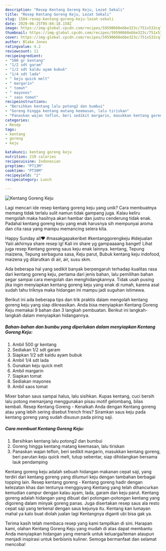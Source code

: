 ```yaml
---
description: "Resep Kentang Goreng Keju, Lezat Sekali"
title: "Resep Kentang Goreng Keju, Lezat Sekali"
slug: 1504-resep-kentang-goreng-keju-lezat-sekali
date: 2020-06-25T05:04:18.158Z
image: https://img-global.cpcdn.com/recipes/59590668ebbe323c/751x532cq70/kentang-goreng-keju-foto-resep-utama.jpg
thumbnail: https://img-global.cpcdn.com/recipes/59590668ebbe323c/751x532cq70/kentang-goreng-keju-foto-resep-utama.jpg
cover: https://img-global.cpcdn.com/recipes/59590668ebbe323c/751x532cq70/kentang-goreng-keju-foto-resep-utama.jpg
author: Blake Jones
ratingvalue: 4.2
reviewcount: 11
recipeingredient:
- "500 gr kentang"
- "1/2 sdt garam"
- "1/2 sdt kaldu ayam bubuk"
- "1/4 sdt lada"
- " keju quick melt"
- " margarin"
- " tomat"
- " mayones"
- " saos tomat"
recipeinstructions:
- "Bersihkan kentang lalu potong2 dan bumbui"
- "Goreng hingga kentang matang keemasan, lalu tiriskan"
- "Panaskan wajan teflon, beri sedikit margarin, masukkan kentang goreng, beri parutan keju quick melt, tutup sebentar, siap dihidangkan bersama lauk pendamping"
categories:
- Resep
tags:
- kentang
- goreng
- keju

katakunci: kentang goreng keju 
nutrition: 219 calories
recipecuisine: Indonesian
preptime: "PT13M"
cooktime: "PT30M"
recipeyield: "2"
recipecategory: Lunch

---
```



![Kentang Goreng Keju](https://img-global.cpcdn.com/recipes/59590668ebbe323c/751x532cq70/kentang-goreng-keju-foto-resep-utama.jpg)

Lagi mencari ide resep kentang goreng keju yang unik? Cara membuatnya memang tidak terlalu sulit namun tidak gampang juga. Kalau keliru mengolah maka hasilnya akan hambar dan justru cenderung tidak enak. Padahal kentang goreng keju yang enak harusnya sih mempunyai aroma dan cita rasa yang mampu memancing selera kita.

Happy Sunday all❤️ #masakgapakeribet #kentanggorengkeju #idejualan Yaiii akhirnya share resep lg! Kali ini share yg gampaaaang banget! Lihat juga resep Kentang goreng saus keju enak lainnya. kentang, Tepung maizena, Tepung serbaguna sasa, Keju parut, Bubuk kentang keju indofood, maizena yg dilarutkan di air, air, susu skm.

Ada beberapa hal yang sedikit banyak berpengaruh terhadap kualitas rasa dari kentang goreng keju, pertama dari jenis bahan, lalu pemilihan bahan segar sampai cara mengolah dan menghidangkannya. Tidak usah pusing jika ingin menyiapkan kentang goreng keju yang enak di rumah, karena asal sudah tahu triknya maka hidangan ini mampu jadi suguhan istimewa.


Berikut ini ada beberapa tips dan trik praktis dalam mengolah kentang goreng keju yang siap dikreasikan. Anda bisa menyiapkan Kentang Goreng Keju memakai 9 bahan dan 3 langkah pembuatan. Berikut ini langkah-langkah dalam menyiapkan hidangannya.

<!--inarticleads1-->

##### Bahan-bahan dan bumbu yang diperlukan dalam menyiapkan Kentang Goreng Keju:

1. Ambil 500 gr kentang
1. Sediakan 1/2 sdt garam
1. Siapkan 1/2 sdt kaldu ayam bubuk
1. Ambil 1/4 sdt lada
1. Gunakan  keju quick melt
1. Ambil  margarin
1. Siapkan  tomat
1. Sediakan  mayones
1. Ambil  saos tomat


Mixer bahan saus sampai halus, lalu sisihkan. Kupas kentang, cuci bersih lalu potong memanjang menggunakan pisau motif gelombang, bilas kembali. Resep Kentang Goreng - Kenalkah Anda dengan Kentang goreng atau yang lebih sering disebut french fries? Siramkan saus keju pada kentang goreng yang sudah disusun pada piring saji. 

<!--inarticleads2-->

##### Cara membuat Kentang Goreng Keju:

1. Bersihkan kentang lalu potong2 dan bumbui
1. Goreng hingga kentang matang keemasan, lalu tiriskan
1. Panaskan wajan teflon, beri sedikit margarin, masukkan kentang goreng, beri parutan keju quick melt, tutup sebentar, siap dihidangkan bersama lauk pendamping


Kentang goreng keju adalah sebuah hidangan makanan cepat saji, yang terdiri dari kentang goreng yang dilumuri keju dengan tambahan berbagai topping lain. Resep kentang goreng - Kentang goreng hadir dengan kelezatan khas dan tentunya menggoyang Kentang yang telah dihancurkan kemudian campur dengan kalau ayam, lada, garam dan keju parut. Kentang goreng adalah hidangan yang dibuat dari potongan-potongan kentang yang digoreng dalam minyak goreng panas. Juga disertakan resep saus ala resto cepat saji yang terkenal dengan saus kejunya itu. Kentang kan lumayan mahal ya kalo buat diolah jualan lagi Kentangnya diganti ubi bisa gak ya. 

Terima kasih telah membaca resep yang kami tampilkan di sini. Harapan kami, olahan Kentang Goreng Keju yang mudah di atas dapat membantu Anda menyiapkan hidangan yang menarik untuk keluarga/teman ataupun menjadi inspirasi untuk berbisnis kuliner. Semoga bermanfaat dan selamat mencoba!
